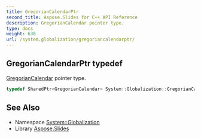 ```yaml
---
title: GregorianCalendarPtr
second_title: Aspose.Slides for C++ API Reference
description: GregorianCalendar pointer type.
type: docs
weight: 638
url: /system.globalization/gregoriancalendarptr/
---
```

## GregorianCalendarPtr typedef


[GregorianCalendar](../gregoriancalendar/) pointer type.

```cpp
typedef SharedPtr<GregorianCalendar> System::Globalization::GregorianCalendarPtr
```

## See Also

* Namespace [System::Globalization](../)
* Library [Aspose.Slides](../../)